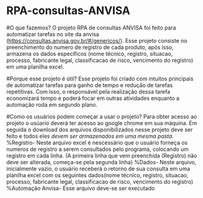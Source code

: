 # RPA-consultas-ANVISA
#O que fazemos?
  O projeto RPA de consultas ANVISA foi feito para automatizar tarefas no site da anvisa (https://consultas.anvisa.gov.br/#/genericos/). Esse projeto consiste no preenchimento do numero de registro de cada produto, após isso, armazena os dados específicos (nome técnico, registro, situacao, processo, fabricante legal, classificacao de risco, vencimento do registro) em uma planilha excel.
  
#Porque esse projeto é útil?
   Esse projeto foi criado com intuitos principais de automatizar tarefas para ganho de tempo e redução de tarefas repetitivas. Com isso, o responsável pela realização dessa tarefa economizará tempo e poderá focar em outras atividades enquanto a automação roda em segundo plano.

#Como os usuários podem começar a usar o projeto?
  Para obter acesso ao projeto o usúario deverá ter acesso ao google chrome em sua máquina. Em seguida o download dos arquivos disponibilizados nesse projeto deve ser feito e todos eles *devem ser armazenados em uma mesma pasta*. 
  %Registro- Neste arquivo excel é nescessário que o usuário forneça os numeros de registro a serem consultados pelo programa, colocando um registro em cada linha. (A primeira linha que vem preenchida (Registro) não deve ser alterada, começa-se pela segunda linha)
  %Dados- Neste arquivo, inicialmente vazio, o usuário receberá o retorno de sua consulta em uma planilha excel com os seguintes dados(nome técnico, registro, situacao, processo, fabricante legal, classificacao de risco, vencimento do registro)
  %Automação Anvisa- Esse arquivo deve-se ser executado 
